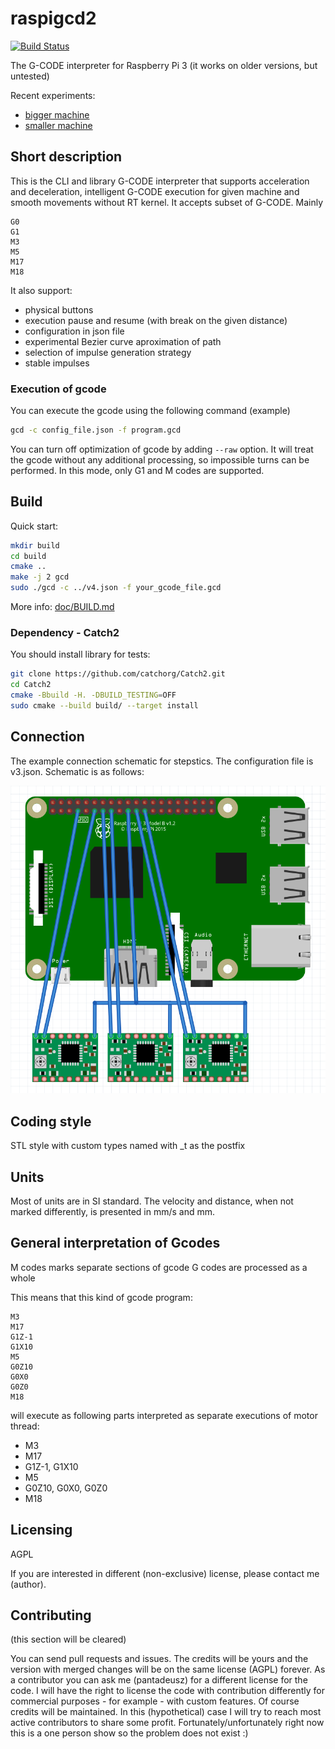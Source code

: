 # raspigcd2

[![Build Status](https://travis-ci.org/pantadeusz/raspigcd.svg?branch=master)](https://travis-ci.org/pantadeusz/raspigcd)

The G-CODE interpreter for Raspberry Pi 3 (it works on older versions, but untested)

Recent experiments: 
 * [bigger machine](https://www.youtube.com/watch?v=FHCfcKqkbCY)
 * [smaller machine](https://www.youtube.com/watch?v=AFNFixXfOOk)

## Short description

This is the CLI and library G-CODE interpreter that supports acceleration and deceleration, 
intelligent G-CODE execution for given machine 
and smooth movements without RT kernel. It accepts subset of G-CODE. Mainly

```gcode
G0
G1
M3
M5
M17
M18
```

It also support:

* physical buttons
* execution pause and resume (with break on the given distance)
* configuration in json file
* experimental Bezier curve aproximation of path
* selection of impulse generation strategy
* stable impulses

### Execution of gcode

You can execute the gcode using the following command (example)

```bash
gcd -c config_file.json -f program.gcd
```

You can turn off optimization of gcode by adding ```--raw``` option. It will treat the gcode
without any additional processing, so impossible turns can be performed. In this
mode, only G1 and M codes are supported.

## Build

Quick start:

```bash
mkdir build
cd build
cmake ..
make -j 2 gcd
sudo ./gcd -c ../v4.json -f your_gcode_file.gcd
```

More info: [doc/BUILD.md](doc/BUILD.md)

### Dependency - Catch2

You should install library for tests:

```bash
git clone https://github.com/catchorg/Catch2.git
cd Catch2
cmake -Bbuild -H. -DBUILD_TESTING=OFF
sudo cmake --build build/ --target install
```

## Connection

The example connection schematic for stepstics. The configuration file is v3.json. Schematic is as follows:

![v3.json connections](connection-v3-json.png)


## Coding style

STL style with custom types named with _t as the postfix

## Units

Most of units are in SI standard. 
The velocity and distance, when not marked differently, 
is presented in mm/s and mm.

## General interpretation of Gcodes

M codes marks separate sections of gcode
G codes are processed as a whole

This means that this kind of gcode program:

```gcode
M3
M17
G1Z-1
G1X10
M5
G0Z10
G0X0
G0Z0
M18
```

will  execute as following parts interpreted as separate executions of motor thread:

 * M3
 * M17
 * G1Z-1, G1X10
 * M5
 * G0Z10, G0X0, G0Z0
 * M18

## Licensing

AGPL

If you are interested in different (non-exclusive) license, please contact me (author).

## Contributing

(this section will be cleared)

You can send pull requests and issues. The credits will be yours and the 
version with merged changes will be on the same license (AGPL) forever. As a 
contributor you can ask me (pantadeusz) for a different license for the 
code.
I will have the right to license the code with contribution differently for commercial 
purposes - for example - with custom features. Of course credits will be maintained. In this (hypothetical) case I will try to reach most active contributors to share some profit. Fortunately/unfortunately right now this is a one person show so the problem does not exist :)
